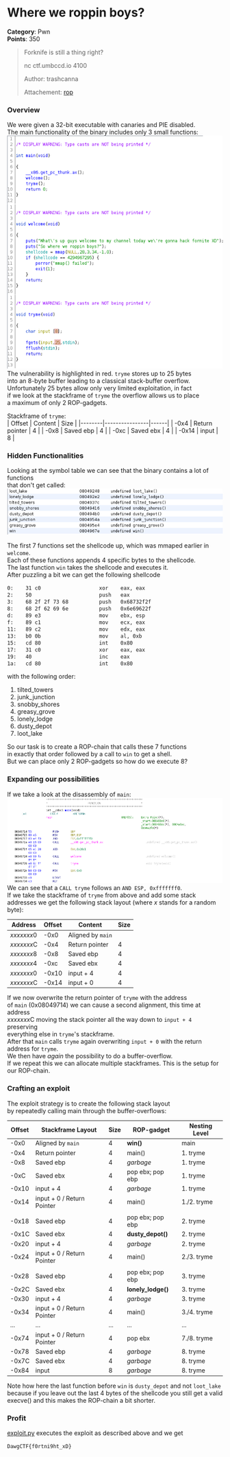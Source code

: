 # Where we roppin boys?
__Category__: Pwn   
__Points__: 350  

> Forknife is still a thing right?
>
> nc ctf.umbccd.io 4100  
>
> Author: trashcanna
>
> Attachement: [rop](./rop)

### Overview
We were given a 32-bit executable with canaries and PIE disabled.  
The main functionality of the binary includes only 3 small functions:   
![](./img/functions.png)   
The vulnerability is highlighted in red. `tryme` stores up to 25 bytes   
into an 8-byte buffer leading to a classical stack-buffer overflow.   
Unfortunately 25 bytes allow only very limited exploitation, in fact  
if we look at the stackframe of `tryme` the overflow allows us to place  
a maximum of only 2 ROP-gadgets.   
   
   
Stackframe of `tryme`:   
| Offset  | Content        | Size | 
|--------|----------------|------|
| -0x4   | Return pointer | 4    |
| -0x8   | Saved ebp      | 4    |
| -0xc   | Saved ebx      | 4    |
| -0x14  | input          | 8    |

### Hidden Functionalities
Looking at the symbol table we can see that the binary contains a lot of functions   
that don't get called:   
![](./img/hidden.png)

The first 7 functions set the shellcode up, which was mmaped earlier in `welcome`.   
Each of these functions appends 4 specific bytes to the shellcode.    
The last function `win` takes the shellcode and executes it.  
After puzzling a bit we can get the following shellcode
```
0:    31 c0                   xor    eax, eax
2:    50                      push   eax
3:    68 2f 2f 73 68          push   0x68732f2f
8:    68 2f 62 69 6e          push   0x6e69622f
d:    89 e3                   mov    ebx, esp
f:    89 c1                   mov    ecx, eax
11:   89 c2                   mov    edx, eax
13:   b0 0b                   mov    al, 0xb
15:   cd 80                   int    0x80
17:   31 c0                   xor    eax, eax
19:   40                      inc    eax
1a:   cd 80                   int    0x80
```
with the following order:
1. tilted_towers
2. junk_junction
3. snobby_shores
4. greasy_grove
5. lonely_lodge
6. dusty_depot
7. loot_lake

So our task is to create a ROP-chain that calls these 7 functions  
in exactly that order followed by a call to `win` to get a shell.   
But we can place only 2 ROP-gadgets so how do we execute 8?

### Expanding our possibilities
If we take a look at the disassembly of `main`:
![](./img/main.png)
We can see that a `CALL tryme` follows an `AND ESP, 0xfffffff0`.  
If we take the stackframe of `tryme` from above and add some stack  
addresses we get the following stack layout (where *x* stands for a random byte):

| Address    | Offset  | Content           | Size |
|------------|--------|-------------------|------|
| *xxxxxxx*0 | -0x0   | Aligned by `main` |      |
| *xxxxxxx*C | -0x4   | Return pointer    | 4    |
| *xxxxxxx*8 | -0x8   | Saved ebp         | 4    |
| *xxxxxxx*4 | -0xc   | Saved ebx         | 4    |
| *xxxxxxx*0 | -0x10  | input + 4         | 4    |
| *xxxxxxx*C | -0x14  | input + 0         | 4    |

If we now overwrite the return pointer of `tryme` with the address  
of `main` (0x08049714) we can cause a second alignment, this time at address  
*xxxxxxx*C moving the stack pointer all the way down to `input + 4` preserving  
everything else in `tryme`'s stackframe.  
After that `main` calls `tryme` again overwriting `input + 0` with the return  
address for `tryme`.   
We then have *again* the possibility to do a buffer-overflow.  
If we repeat this we can allocate multiple stackframes.
This is the setup for our ROP-chain.

### Crafting an exploit
The exploit strategy is to create the following stack layout  
by repeatedly calling main through the buffer-overflows:

| Offset | Stackframe Layout          | Size | ROP-gadget       |  Nesting Level |
|--------|----------------------------|------|------------------|----------------|
| -0x0   | Aligned by `main`          | 4    | __win()__          | main           |
| -0x4   | Return pointer             | 4    | main()           | 1. tryme       |
| -0x8   | Saved ebp                  | 4    | *garbage*        | 1. tryme       |
| -0xC   | Saved ebx                  | 4    | pop ebx; pop ebp | 1. tryme       |
| -0x10  | input + 4                  | 4    | *garbage*        | 1. tryme       |
| -0x14  | input + 0 / Return Pointer | 4    | main()           | 1./2. tryme    |
| |
| -0x18  | Saved ebp                  | 4    | pop ebx; pop ebp | 2. tryme       |
| -0x1C  | Saved ebx                  | 4    | __dusty_depot()__    | 2. tryme       |
| -0x20  | input + 4                  | 4    | *garbage*        | 2. tryme       |
| -0x24  | input + 0 / Return Pointer | 4    | main()           | 2./3. tryme    |
| |
| -0x28  | Saved ebp                  | 4    | pop ebx; pop ebp | 3. tryme       |
| -0x2C  | Saved ebx                  | 4    | __lonely_lodge()__   | 3. tryme       |
| -0x30  | input + 4                  | 4    | *garbage*        | 3. tryme       |
| -0x34  | input + 0 / Return Pointer | 4    | main()           | 3./4. tryme    |
| ...    | ...                        | ...  | ...              | ...            |
| -0x74  | input + 0 / Return Pointer | 4    | pop ebx          | 7./8. tryme    |
| -0x78  | Saved ebp                  | 4    | *garbage*        | 8. tryme       |
| -0x7C  | Saved ebx                  | 4    | *garbage*        | 8. tryme       |
| -0x84  | input                      | 8    | *garbage*        | 8. tryme       |

Note how here the last function before `win` is `dusty_depot` and not `loot_lake`   
because if you leave out the last 4 bytes of the shellcode you still get a valid   
execve() and this makes the ROP-chain a bit shorter.

### Profit
[exploit.py](./exploit.py) executes the exploit as described above and we get
```
DawgCTF{f0rtni9ht_xD}
```

